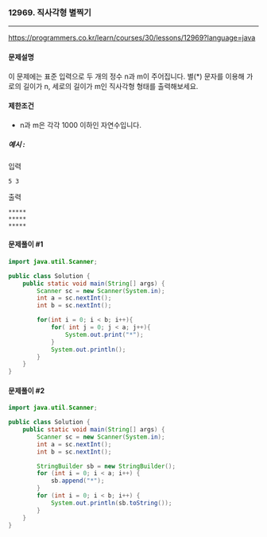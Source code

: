 ### 12969. 직사각형 별찍기

---

https://programmers.co.kr/learn/courses/30/lessons/12969?language=java

#### 문제설명

이 문제에는 표준 입력으로 두 개의 정수 n과 m이 주어집니다.
별(*) 문자를 이용해 가로의 길이가 n, 세로의 길이가 m인 직사각형 형태를 출력해보세요.

#### 제한조건

- n과 m은 각각 1000 이하인 자연수입니다.

##### 예시 :

입력

```
5 3
```

출력

```
*****
*****
*****
```

#### 문제풀이 #1

```java
import java.util.Scanner;

public class Solution {
    public static void main(String[] args) {
        Scanner sc = new Scanner(System.in);
        int a = sc.nextInt();
        int b = sc.nextInt();

        for(int i = 0; i < b; i++){
            for( int j = 0; j < a; j++){
                System.out.print("*");
            }
            System.out.println();
        }
    }
}
```

#### 문제풀이 #2

```java
import java.util.Scanner;

public class Solution {
    public static void main(String[] args) {
        Scanner sc = new Scanner(System.in);
        int a = sc.nextInt();
        int b = sc.nextInt();

        StringBuilder sb = new StringBuilder();
        for (int i = 0; i < a; i++) {
            sb.append("*");
        }
        for (int i = 0; i < b; i++) {
            System.out.println(sb.toString());
        }
    }
}
```

